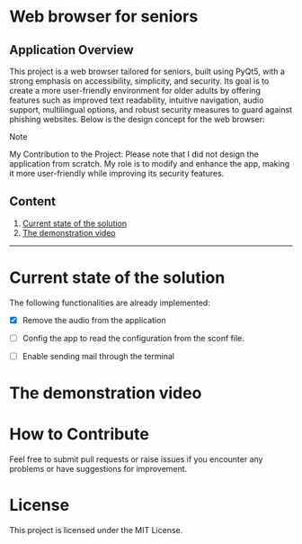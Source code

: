# Web browser for seniors

## Application Overview

This project is a web browser tailored for seniors, built using PyQt5, with a strong emphasis on accessibility, simplicity, and security. 
Its goal is to create a more user-friendly environment for older adults by offering features such as improved text readability, intuitive navigation, 
audio support, multilingual options, and robust security measures to guard against phishing websites. 
Below is the design concept for the web browser:

> [!NOTE]
> My Contribution to the Project: 
> Please note that I did not design the application from scratch. My role is to modify and enhance the app, making it more user-friendly while improving its security features.

## Content
1. [Current state of the solution](#current-state)
2. [The demonstration video](#demo-video)



---------------------------------------

# Current state of the solution
<a name="current-state"></a>

The following functionalities are already implemented:

 - [x] Remove the audio from the application
 - [ ] Config the app to read the configuration from the sconf file.
 - [ ] Enable sending mail through the terminal


      

# The demonstration video
<a name="demo-video"></a>

# How to Contribute
Feel free to submit pull requests or raise issues if you encounter any problems or have suggestions for improvement.

# License
This project is licensed under the MIT License.
